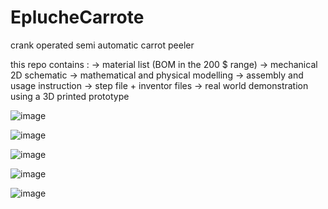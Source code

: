 # EplucheCarrote
crank operated semi automatic carrot peeler

this repo contains :
-> material list (BOM in the 200 $ range)
-> mechanical 2D schematic
-> mathematical and physical modelling
-> assembly and usage instruction
-> step file + inventor files
-> real world demonstration using a 3D printed prototype

![image](https://user-images.githubusercontent.com/15912256/187073476-104548c5-6e07-4eab-9a69-f48355eb4ed6.png)


![image](https://user-images.githubusercontent.com/15912256/187073515-e6d37b91-89c8-4e6a-80f9-6091e7aa29b2.png)

![image](https://user-images.githubusercontent.com/15912256/187073548-e828fd89-fbb8-4fa2-9bae-928978334407.png)

![image](https://user-images.githubusercontent.com/15912256/187073607-60e65f81-10c0-431e-909f-22a8300f1fb8.png)

![image](https://user-images.githubusercontent.com/15912256/187073723-d049e615-e456-4226-9ce5-f0c5260b9d66.png)
